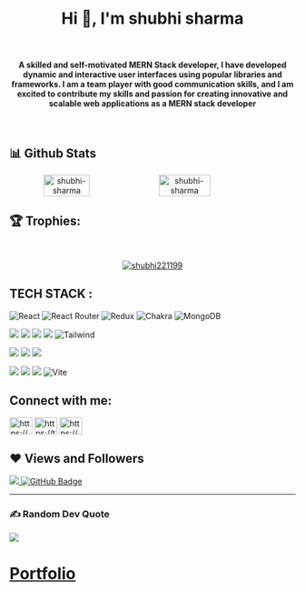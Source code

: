 
 <h1 align="center">Hi 👋, I'm shubhi sharma</h1>
 <br/>
    <h4 align="center">
      A skilled and self-motivated MERN Stack developer, I have developed
      dynamic and interactive user interfaces using popular libraries and
      frameworks. I am a team player with good communication skills, and I am
      excited to contribute my skills and passion for creating innovative and
      scalable web applications as a MERN stack developer
    </h4>
    <br />

   
## 📊 Github Stats
<div align="center" style="display: flex; flex-wrap: nowrap;">
    <img width="40%" src="https://github-readme-stats.vercel.app/api?username=shubhi221199&count_private=true&show_icons=true&theme=radical&hide_border=true" alt="shubhi-sharma" />
    <img width="42.4%" src="http://github-readme-streak-stats.herokuapp.com?user=shubhi221199&theme=radical&hide_border=true&date_format=M%20j%5B%2C%20Y%5D" alt="shubhi-sharma" />
    
</div>

## 🏆 Trophies:
<br/>
<p align="center"> <a href="https://github.com/ryo-ma/github-profile-trophy"><img src="https://github-profile-trophy.vercel.app/?username=shubhi221199&theme=radical&hide_border=true" alt="shubhi221199" /></a> </p>

## TECH STACK :

![React](https://img.shields.io/badge/react-%2320232a.svg?style=for-the-badge&logo=react&logoColor=%2361DAFB) ![React Router](https://img.shields.io/badge/React_Router-CA4245?style=for-the-badge&logo=react-router&logoColor=white) ![Redux](https://img.shields.io/badge/redux-%23593d88.svg?style=for-the-badge&logo=redux&logoColor=white) ![Chakra](https://img.shields.io/badge/chakra-%234ED1C5.svg?style=for-the-badge&logo=chakraui&logoColor=white) ![MongoDB](https://img.shields.io/badge/MongoDB-%234ea94b.svg?style=for-the-badge&logo=mongodb&logoColor=white)

<img src="https://img.shields.io/badge/HTML5-E34F26?style=for-the-badge&logo=html5&logoColor=white"/> <img src="https://img.shields.io/badge/CSS3-1572B6?style=for-the-badge&logo=css3&logoColor=white"/> <img src="https://img.shields.io/badge/JavaScript-323330?style=for-the-badge&logo=javascript&logoColor=F7DF1E"/> <img src="https://img.shields.io/badge/Bootstrap-563D7C?style=for-the-badge&logo=bootstrap&logoColor=white"/>  ![Tailwind](https://img.shields.io/badge/Tailwind_CSS-38B2AC?style=for-the-badge&logo=tailwind-css&logoColor=white)


<img src="https://img.shields.io/badge/Node.js-339933?style=for-the-badge&logo=nodedotjs&logoColor=white"/> <img src="https://img.shields.io/badge/Express.js-000000?style=for-the-badge&logo=express&logoColor=white"/>  <img src="https://img.shields.io/badge/java-%23ED8B00.svg?style=for-the-badge&logo=java&logoColor=white"/>


<img src="https://img.shields.io/badge/npm-CB3837?style=for-the-badge&logo=npm&logoColor=white"/> <img src="https://img.shields.io/badge/GitHub-100000?style=for-the-badge&logo=github&logoColor=white"/>  <img src="https://img.shields.io/badge/GIT-E44C30?style=for-the-badge&logo=git&logoColor=white"/> ![Vite](https://img.shields.io/badge/vite-%23646CFF.svg?style=for-the-badge&logo=vite&logoColor=white)


## Connect with me:
<p align="left">  
<a href="https://www.linkedin.com/in/shubhi-sharma-145a65232/" target="blank"><img align="center" src="https://raw.githubusercontent.com/rahuldkjain/github-profile-readme-generator/master/src/images/icons/Social/linked-in-alt.svg" alt="https://www.linkedin.com/in/shubhi-sharma-145a65232/" height="30" width="40" /></a> 
<a href="https://twitter.com/shubhisharma4u" target="blank"><img align="center" src="https://raw.githubusercontent.com/rahuldkjain/github-profile-readme-generator/master/src/images/icons/Social/twitter.svg" alt="https://twitter.com/shubhisharma4u" height="30" width="40" /></a>
<a href="https://www.instagram.com/___shubhiiiiiii___/" target="blank"><img align="center" src="https://raw.githubusercontent.com/rahuldkjain/github-profile-readme-generator/master/src/images/icons/Social/instagram.svg" alt="https://www.instagram.com/___shubhiiiiiii___/" height="30" width="40" /></a>
</p>

## ❤ Views and Followers

<a href="https://github.com/shubhi221199/github-profile-views-counter">
    <img src="https://komarev.com/ghpvc/?username=shubhi221199">
</a>
<a href="https://github.com/shubhi221199?tab=followers"><img src="https://img.shields.io/github/followers/shubhi221199?label=Followers&style=social" alt="GitHub Badge"></a>

 <hr/>


### ✍️ Random Dev Quote

![](https://quotes-github-readme.vercel.app/api?type=horizontal&theme=dracula)


# [Portfolio](https://shubhi221199.github.io/)



















